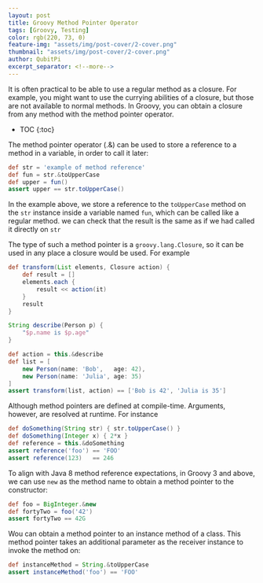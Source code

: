 ```yaml
---
layout: post
title: Groovy Method Pointer Operator
tags: [Groovy, Testing]
color: rgb(220, 73, 0)
feature-img: "assets/img/post-cover/2-cover.png"
thumbnail: "assets/img/post-cover/2-cover.png"
author: QubitPi
excerpt_separator: <!--more-->
---
```


It is often practical to be able to use a regular method as a closure. For example, you might want to use the currying 
abilities of a closure, but those are not available to normal methods. In Groovy, you can obtain a closure from any
method with the method pointer operator.

<!--more-->

* TOC
{:toc}

The method pointer operator (.&) can be used to store a reference to a method in a variable, in order to call it later:

```groovy
def str = 'example of method reference'            
def fun = str.&toUpperCase                         
def upper = fun()                                  
assert upper == str.toUpperCase()           
```

In the example above, we store a reference to the `toUpperCase` method on the `str` instance inside a variable named
`fun`, which can be called like a regular method. we can check that the result is the same as if we had called it
directly on `str`

The type of such a method pointer is a `groovy.lang.Closure`, so it can be used in any place a closure would be used.
For example

```groovy
def transform(List elements, Closure action) { 
    def result = []
    elements.each {
        result << action(it)
    }
    result
}

String describe(Person p) {                                       
    "$p.name is $p.age"
}

def action = this.&describe                                       
def list = [
    new Person(name: 'Bob',   age: 42),
    new Person(name: 'Julia', age: 35)
]                           
assert transform(list, action) == ['Bob is 42', 'Julia is 35']
```

Although method pointers are defined at compile-time. Arguments, however, are resolved at runtime. For instance

```groovy
def doSomething(String str) { str.toUpperCase() }    
def doSomething(Integer x) { 2*x }
def reference = this.&doSomething
assert reference('foo') == 'FOO'
assert reference(123)   == 246
```

To align with Java 8 method reference expectations, in Groovy 3 and above, we can use `new` as the method name to obtain
a method pointer to the constructor:

```groovy
def foo = BigInteger.&new
def fortyTwo = foo('42')
assert fortyTwo == 42G
```

Wou can obtain a method pointer to an instance method of a class. This method pointer takes an additional parameter as
the receiver instance to invoke the method on:

```groovy
def instanceMethod = String.&toUpperCase
assert instanceMethod('foo') == 'FOO'
```
